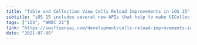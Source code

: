 ```yaml
---
title: "Table and Collection View Cells Reload Improvements in iOS 15"
subtitle: "iOS 15 includes several new APIs that help to make UICollectionViews and UITableViews more performant. In this post, Lee Kah Seng from Swift Senpai demonstrates how to use these APIs via a fully working sample project."
tags: ["iOS", "WWDC 21"]
link: "https://swiftsenpai.com/development/cells-reload-improvements-ios-15/"
date: "2021-07-09"
---
```

